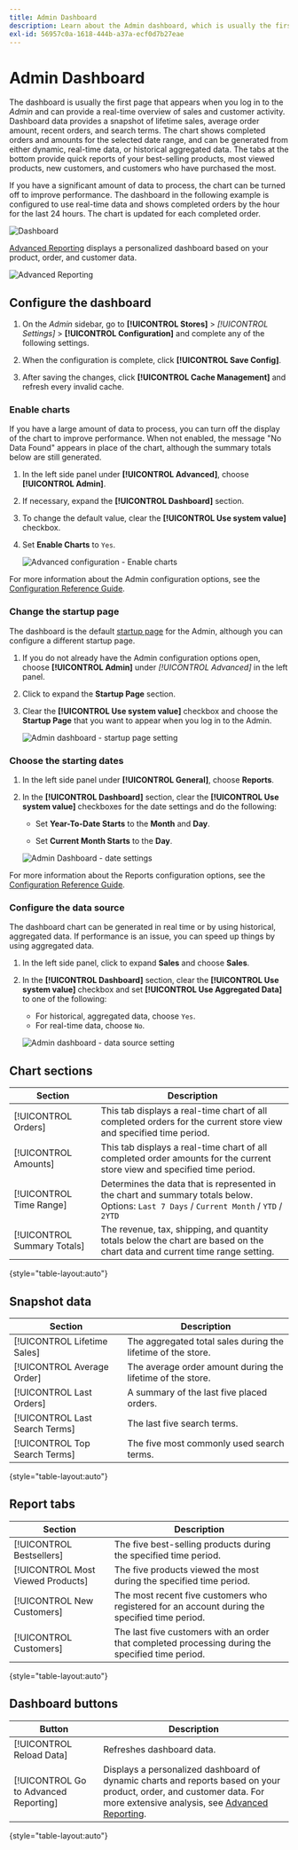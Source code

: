```yaml
---
title: Admin Dashboard
description: Learn about the Admin dashboard, which is usually the first page that appears when you log in.
exl-id: 56957c0a-1618-444b-a37a-ecf0d7b27eae
---
```

# Admin Dashboard

The dashboard is usually the first page that appears when you log in to the _Admin_ and can provide a real-time overview of sales and customer activity. Dashboard data provides a snapshot of lifetime sales, average order amount, recent orders, and search terms. The chart shows completed orders and amounts for the selected date range, and can be generated from either dynamic, real-time data, or historical aggregated data. The tabs at the bottom provide quick reports of your best-selling products, most viewed products, new customers, and customers who have purchased the most.

If you have a significant amount of data to process, the chart can be turned off to improve performance. The dashboard in the following example is configured to use real-time data and shows completed orders by the hour for the last 24 hours. The chart is updated for each completed order.

![Dashboard](./assets/dashboard-full.png)<!-- zoom -->

[Advanced Reporting](business-intelligence.md#advanced-reporting) displays a personalized dashboard based on your product, order, and customer data.

![Advanced Reporting](./assets/dashboard-advanced-reporting.png)<!-- zoom -->

## Configure the dashboard

1. On the _Admin_ sidebar, go to **[!UICONTROL Stores]** > _[!UICONTROL Settings]_ > **[!UICONTROL Configuration]** and complete any of the following settings.

1. When the configuration is complete, click **[!UICONTROL Save Config]**.

1. After saving the changes, click **[!UICONTROL Cache Management]** and refresh every invalid cache.

### Enable charts

If you have a large amount of data to process, you can turn off the display of the chart to improve performance. When not enabled, the message "No Data Found" appears in place of the chart, although the summary totals below are still generated.

1. In the left side panel under **[!UICONTROL Advanced]**, choose **[!UICONTROL Admin]**.

1. If necessary, expand the **[!UICONTROL Dashboard]** section.

1. To change the default value, clear the **[!UICONTROL Use system value]** checkbox.

1. Set **Enable Charts** to `Yes`.

   ![Advanced configuration - Enable charts](./assets/admin-dashboard-config.png)<!-- zoom -->

For more information about the Admin configuration options, see the [Configuration Reference Guide](https://docs.magento.com/user-guide/configuration/advanced/admin.html).

### Change the startup page

The dashboard is the default [startup page](https://docs.magento.com/user-guide/configuration/advanced/admin.html) for the Admin, although you can configure a different startup page.

1. If you do not already have the Admin configuration options open, choose **[!UICONTROL Admin]** under _[!UICONTROL Advanced]_ in the left panel.

1. Click to expand the **Startup Page** section.

1. Clear the **[!UICONTROL Use system value]** checkbox and choose the **Startup Page** that you want to appear when you log in to the Admin.

   ![Admin dashboard - startup page setting](./assets/admin-startup-page.png)<!-- zoom -->

### Choose the starting dates

1. In the left side panel under **[!UICONTROL General]**, choose **Reports**.

1. In the **[!UICONTROL Dashboard]** section, clear the **[!UICONTROL Use system value]** checkboxes for the date settings and do the following:

   - Set **Year-To-Date Starts** to the **Month** and **Day**.

   - Set **Current Month Starts** to the **Day**.

   ![Admin Dashboard - date settings](./assets/reports-dashboard.png)<!-- zoom -->

For more information about the Reports configuration options, see the [Configuration Reference Guide](https://docs.magento.com/user-guide/configuration/general/reports.html).

### Configure the data source

The dashboard chart can be generated in real time or by using historical, aggregated data. If performance is an issue, you can speed up things by using aggregated data.

1. In the left side panel, click to expand **Sales** and choose **Sales**.

1. In the **[!UICONTROL Dashboard]** section, clear the **[!UICONTROL Use system value]** checkbox and set **[!UICONTROL Use Aggregated Data]** to one of the following:

   - For historical, aggregated data, choose `Yes`.
   - For real-time data, choose `No`.

   ![Admin dashboard - data source setting](./assets/config-sales-dashboard.png)<!-- zoom -->

## Chart sections

|Section|Description|
|--- |--- |
|[!UICONTROL Orders]|This tab displays a real-time chart of all completed orders for the current store view and specified time period.|
|[!UICONTROL Amounts]|This tab displays a real-time chart of all completed order amounts for the current store view and specified time period.|
|[!UICONTROL Time Range]|Determines the data that is represented in the chart and summary totals below. Options: `Last 7 Days` / `Current Month` / `YTD` / `2YTD`|
|[!UICONTROL Summary Totals]|The revenue, tax, shipping, and quantity totals below the chart are based on the chart data and current time range setting.|

{style="table-layout:auto"}

## Snapshot data

|Section|Description|
|--- |--- |
|[!UICONTROL Lifetime Sales]|The aggregated total sales during the lifetime of the store.|
|[!UICONTROL Average Order]|The average order amount during the lifetime of the store.|
|[!UICONTROL Last Orders]| A summary of the last five placed orders.|
|[!UICONTROL Last Search Terms]|The last five search terms.|
|[!UICONTROL Top Search Terms]|The five most commonly used search terms.|

{style="table-layout:auto"}

## Report tabs

|Section|Description|
|--- |--- |
|[!UICONTROL Bestsellers]|The five best-selling products during the specified time period.|
|[!UICONTROL Most Viewed Products]|The five products viewed the most during the specified time period.|
|[!UICONTROL New Customers]|The most recent five customers who registered for an account during the specified time period.|
|[!UICONTROL Customers]|The last five customers with an order that completed processing during the specified time period.|

{style="table-layout:auto"}

## Dashboard buttons

|Button|Description|
|--- |--- |
|[!UICONTROL Reload Data]|Refreshes dashboard data.|
|[!UICONTROL Go to Advanced Reporting]|Displays a personalized dashboard of dynamic charts and reports based on your product, order, and customer data. For more extensive analysis, see [Advanced Reporting](business-intelligence.md#advanced-reporting).|

{style="table-layout:auto"}
